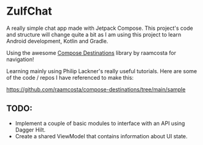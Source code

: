 # ZulfChat
A really simple chat app made with Jetpack Compose. This project's code and structure will change quite a bit as I am using this project to learn Android development, Kotlin and Gradle.

Using the awesome [Compose Destinations](https://github.com/raamcosta/compose-destinations) library by raamcosta for navigation!

Learning mainly using Philip Lackner's really useful tutorials. Here are some of the code / repos I have referenced to make this:

https://github.com/raamcosta/compose-destinations/tree/main/sample

## TODO:
- Implement a couple of basic modules to interface with an API using Dagger Hilt.
- Create a shared ViewModel that contains information about UI state.
